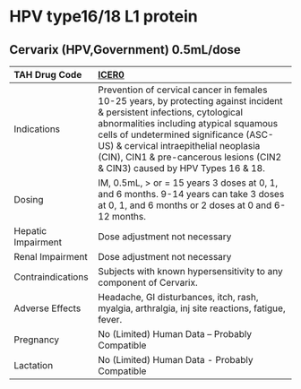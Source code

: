 # HPV type16/18 L1 protein

## Cervarix (HPV,Government) 0.5mL/dose

| TAH Drug Code      | [ICER0](https://www.tahsda.org.tw/drugs/hissearch.php?drug_code=ICER0)                                                                                                                                                                                                                                                              |
|:-------------------|:------------------------------------------------------------------------------------------------------------------------------------------------------------------------------------------------------------------------------------------------------------------------------------------------------------------------------------|
| Indications        | Prevention of cervical cancer in females 10-25 years, by protecting against incident & persistent infections, cytological abnormalities including atypical squamous cells of undetermined significance (ASC-US) & cervical intraepithelial neoplasia (CIN), CIN1 & pre-cancerous lesions (CIN2 & CIN3) caused by HPV Types 16 & 18. |
| Dosing             | IM, 0.5mL, > or = 15 years 3 doses at 0, 1, and 6 months. 9-14 years can take 3 doses at 0, 1, and 6 months or 2 doses at 0 and 6-12 months.                                                                                                                                                                                        |
| Hepatic Impairment | Dose adjustment not necessary                                                                                                                                                                                                                                                                                                       |
| Renal Impairment   | Dose adjustment not necessary                                                                                                                                                                                                                                                                                                       |
| Contraindications  | Subjects with known hypersensitivity to any component of Cervarix.                                                                                                                                                                                                                                                                  |
| Adverse Effects    | Headache, GI disturbances, itch, rash, myalgia, arthralgia, inj site reactions, fatigue, fever.                                                                                                                                                                                                                                     |
| Pregnancy          | No (Limited) Human Data – Probably Compatible                                                                                                                                                                                                                                                                                       |
| Lactation          | No (Limited) Human Data - Probably Compatible                                                                                                                                                                                                                                                                                       |

